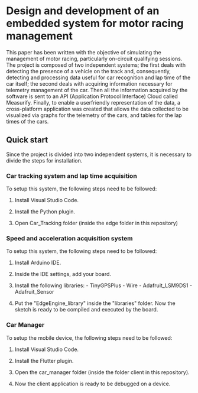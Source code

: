 # Design and development of an embedded system for motor racing management

This paper has been written with the objective of simulating the management of motor racing, particularly on-circuit qualifying sessions. 
The project is composed of two independent systems; the first deals with detecting the presence of a vehicle on the track and, consequently, detecting and processing data useful for car recognition and lap time of the car itself; the second deals with acquiring information necessary for telemetry management of the car. 
Then all the information acquired by the software is sent to an API (Application Protocol Interface) Cloud called Measurify. 
Finally, to enable a userfriendly representation of the data, a cross-platform application was created that allows the data collected to be visualized via graphs for the telemetry of the cars, and tables for the lap times of the cars. 

## Quick start
Since the project is divided into two independent systems, it is necessary to divide the steps for installation.

### Car tracking system and lap time acquisition

To setup this system, the following steps need to be followed:

  1. Install Visual Studio Code.
  
  2. Install the Python plugin.
  
  3. Open Car_Tracking folder (inside the edge folder in this repository)
  
### Speed and acceleration acquisition system

To setup this system, the following steps need to be followed:

  1. Install Arduino IDE.
  
  2. Inside the IDE settings, add your board.

  3. Install the following libraries:
    - TinyGPSPlus
    - Wire
    - Adafruit_LSM9DS1
    - Adafruit_Sensor

  4. Put the "EdgeEngine_library" inside the "libraries" folder. Now the sketch is ready to be compiled and executed by the board.
 
 ### Car Manager
  
 To setup the mobile device, the following steps need to be followed:
 
  1. Install Visual Studio Code.
  
  2. Install the Flutter plugin.
  
  3. Open the car_manager folder (inside the folder client in this repository).
  
  4. Now the client application is ready to be debugged on a device.
  
 
  
